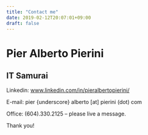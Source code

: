 ```yaml
---
title: "Contact me"
date: 2019-02-12T20:07:01+09:00
draft: false
---
```



# Pier Alberto Pierini
## IT Samurai

Linkedin: www.linkedin.com/in/pieralbertopierini/

E-mail: pier {underscore} alberto [at] pierini (dot) com

Office: (604).330.2125 – please live a message. 

Thank you!
